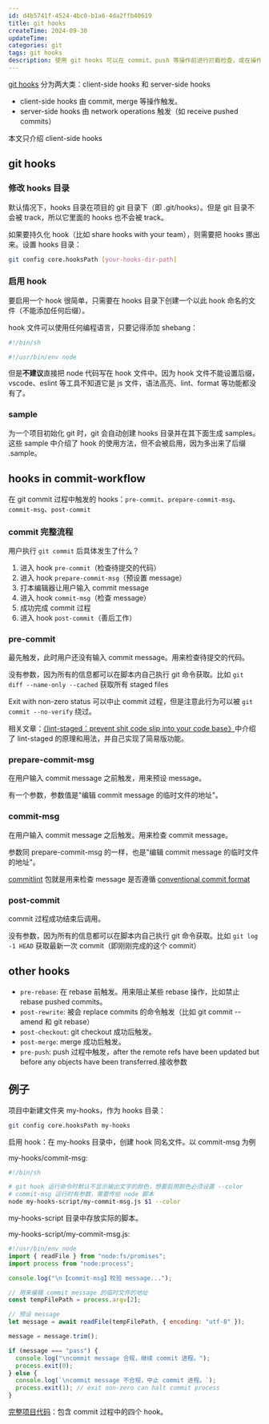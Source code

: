 ```yaml
---
id: d4b5741f-4524-4bc0-b1a6-4da2ffb40619
title: git hooks
createTime: 2024-09-30
updateTime:
categories: git
tags: git hooks
description: 使用 git hooks 可以在 commit、push 等操作前进行拦截检查，或在操作成功完成后输出提示信息。
---
```


[git hooks](https://git-scm.com/book/en/v2/Customizing-Git-Git-Hooks) 分为两大类：client-side hooks 和 server-side hooks

- client-side hooks 由 commit, merge 等操作触发。
- server-side hooks 由 network operations 触发（如 receive pushed commits）

本文只介绍 client-side hooks

## git hooks

### 修改 hooks 目录

默认情况下，hooks 目录在项目的 git 目录下（即 .git/hooks）。但是 git 目录不会被 track，所以它里面的 hooks 也不会被 track。

如果要持久化 hook（比如 share hooks with your team），则需要把 hooks 挪出来。设置 hooks 目录：

```bash
git config core.hooksPath [your-hooks-dir-path]
```

### 启用 hook

要启用一个 hook 很简单，只需要在 hooks 目录下创建一个以此 hook 命名的文件（不能添加任何后缀）。

hook 文件可以使用任何编程语言，只要记得添加 shebang：

```bash
#!/bin/sh
```

```js
#!/usr/bin/env node
```

但是**不建议**直接把 node 代码写在 hook 文件中。因为 hook 文件不能设置后缀，vscode、eslint 等工具不知道它是 js 文件，语法高亮、lint、format 等功能都没有了。

### sample

为一个项目初始化 git 时，git 会自动创建 hooks 目录并在其下面生成 samples。这些 sample 中介绍了 hook 的使用方法，但不会被启用，因为多出来了后缀 .sample。

## hooks in commit-workflow

在 git commit 过程中触发的 hooks：`pre-commit`、`prepare-commit-msg`、`commit-msg`、`post-commit`

### commit 完整流程

用户执行 `git commit` 后具体发生了什么？

1. 进入 hook `pre-commit`（检查待提交的代码）
2. 进入 hook `prepare-commit-msg`（预设置 message）
3. 打本编辑器让用户输入 commit message
4. 进入 hook `commit-msg`（检查 message）
5. 成功完成 commit 过程
6. 进入 hook `post-commit`（善后工作）

### pre-commit

最先触发，此时用户还没有输入 commit message。用来检查待提交的代码。

没有参数，因为所有的信息都可以在脚本内自己执行 git 命令获取。比如 `git diff --name-only --cached` 获取所有 staged files

Exit with non-zero status 可以中止 commit 过程，但是注意此行为可以被 `git commit --no-verify` 绕过。

相关文章：[《lint-staged：prevent shit code slip into your code base》](post:740d0ac8-aae5-443f-ad0e-e205709ebf16)中介绍了 lint-staged 的原理和用法，并自己实现了简易版功能。

### prepare-commit-msg

在用户输入 commit message 之前触发，用来预设 message。

有一个参数，参数值是"编辑 commit message 的临时文件的地址"。

### commit-msg

在用户输入 commit message 之后触发。用来检查 commit message。

参数同 prepare-commit-msg 的一样，也是"编辑 commit message 的临时文件的地址"。

[commitlint](https://github.com/conventional-changelog/commitlint) 包就是用来检查 message 是否遵循 [conventional commit format](https://www.conventionalcommits.org/)

### post-commit

commit 过程成功结束后调用。

没有参数，因为所有的信息都可以在脚本内自己执行 git 命令获取。比如 `git log -1 HEAD` 获取最新一次 commit（即刚刚完成的这个 commit）

## other hooks

- `pre-rebase`: 在 rebase 前触发。用来阻止某些 rebase 操作，比如禁止 rebase pushed commits。
- `post-rewrite`: 被会 replace commits 的命令触发（比如 git commit --amend 和 git rebase）
- `post-checkout`: git checkout 成功后触发。
- `post-merge`: merge 成功后触发。
- `pre-push`: push 过程中触发，after the remote refs have been updated but before any objects have been transferred.接收参数

## 例子

项目中新建文件夹 my-hooks，作为 hooks 目录：

```bash
git config core.hooksPath my-hooks
```

启用 hook：在 my-hooks 目录中，创建 hook 同名文件。以 commit-msg 为例

my-hooks/commit-msg:

```bash
#!/bin/sh

# git hook 运行命令时默认不显示输出文字的颜色，想要启用颜色必须设置 --color
# commit-msg 运行时有参数，需要传给 node 脚本
node my-hooks-script/my-commit-msg.js $1 --color
```

my-hooks-script 目录中存放实际的脚本。

my-hooks-script/my-commit-msg.js:

```js
#!/usr/bin/env node
import { readFile } from "node:fs/promises";
import process from "node:process";

console.log("\n【commit-msg】校验 message...");

// 用来编辑 commit message 的临时文件的地址
const tempFilePath = process.argv[2];

// 预设 message
let message = await readFile(tempFilePath, { encoding: "utf-8" });

message = message.trim();

if (message === "pass") {
  console.log("\ncommit message 合规，继续 commit 进程。");
  process.exit(0);
} else {
  console.log(`\ncommit message 不合规，中止 commit 进程。`);
  process.exit(1); // exit non-zero can halt commit process
}
```

[完整项目代码](../post-assets/9e5d9b86-c073-4737-ac01-535736c4b5e5.zip)：包含 commit 过程中的四个 hook。
